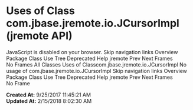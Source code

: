 # Uses of Class com.jbase.jremote.io.JCursorImpl (jremote   API)

JavaScript is disabled on your browser. Skip navigation links Overview Package Class Use Tree Deprecated Help jremote Prev Next Frames No Frames All Classes Uses of Classcom.jbase.jremote.io.JCursorImpl No usage of com.jbase.jremote.io.JCursorImpl Skip navigation links Overview Package Class Use Tree Deprecated Help jremote Prev Next Frames No Frame  

**Created At:** 9/25/2017 11:45:21 AM  
**Updated At:** 2/15/2018 8:02:30 AM  

